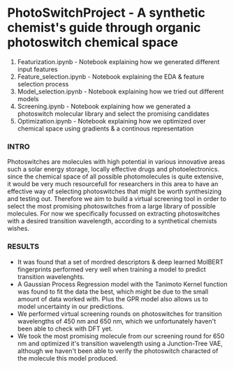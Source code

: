 # PhotoSwitchProject - A synthetic chemist's guide through organic photoswitch chemical space

1. Featurization.ipynb - Notebook explaining how we generated different input features
2. Feature_selection.ipynb - Notebook explaining the EDA & feature selection process
3. Model_selection.ipynb - Notebook explaining how we tried out different models
4. Screening.ipynb - Notebook explaining how we generated a photoswitch molecular library and select the promising candidates
5. Optimization.ipynb - Notebook explaining how we optimized over chemical space using gradients & a continous representation

### INTRO
Photoswitches are molecules with high potential in various innovative areas such a solar energy storage, locally effective drugs and photoelectronics. since
the chemical space of all possible photomolecules is quite extensive, it would be very much resourcefull for researchers in this area to have an effective way
of selecting photoswitches that might be worth synthesizing and testing out. Therefore we aim to build a virtual screening tool in order to select the most promising photoswitches from a large library of possible molecules.
For now we specifically focussed on extracting photoswitches with a desired transition wavelength, according to a synthetical chemists wishes.

### RESULTS
- It was found that a set of mordred descriptors & deep learned MolBERT fingerprints performed very well when training a model to predict transition wavelenghts.
- A Gaussian Process Regression model with the Tanimoto Kernel function was found to fit the data the best, which might be due to the small amount of data worked with. Plus the GPR model also allows us to model uncertainty in our predictions.
- We performed virtual screening rounds on photoswitches for transition wavelengths of 450 nm and 650 nm, which we unfortunately haven't been able to check with DFT yet.
- We took the most promising molecule from our screening round for 650 nm and optimized it's transition wavelength using a Junction-Tree VAE, although we haven't been able to verify the photoswitch characted of the molecule this model produced.